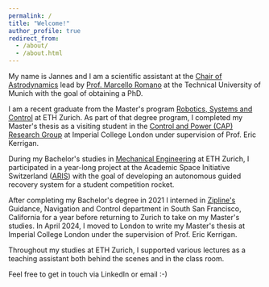 ```yaml
---
permalink: /
title: "Welcome!"
author_profile: true
redirect_from:
  - /about/
  - /about.html
---
```


My name is Jannes and I am a scientific assistant at the <a href="https://www.asg.ed.tum.de/en/coa/home/" target="_blank" rel="noopener noreferrer">Chair of Astrodynamics</a> lead by <a href="https://www.marcelloromano.info/" target="_blank" rel="noopener noreferrer">Prof. Marcello Romano</a> at the Technical University of Munich with the goal of obtaining a PhD.

I am a recent graduate from the Master's program <a href="https://ethz.ch/en/studies/master/degree-programmes/engineering-sciences/robotics-systems-and-control.html" target="_blank" rel="noopener noreferrer">Robotics, Systems and Control</a> at ETH Zurich.
As part of that degree program, I completed my Master's thesis as a visiting student in the <a href="https://www.imperial.ac.uk/electrical-engineering/research/control-and-power/" target="_blank" rel="noopener noreferrer">Control and Power (CAP) Research Group</a> at Imperial College London under supervision of Prof. Eric Kerrigan.

During my Bachelor's studies in <a href="https://ethz.ch/en/studies/bachelor/bachelors-degree-programmes/engineering-sciences/mechanical-engineering.html" target="_blank" rel="noopener noreferrer">Mechanical Engineering</a> at ETH Zurich, I participated in a year-long project at the Academic Space Initiative Switzerland (<a href="https://aris-space.ch" target="_blank" rel="noopener noreferrer">ARIS</a>) with the goal of developing an autonomous guided recovery system for a student competition rocket.

After completing my Bachelor's degree in 2021 I interned in <a href="https://flyzipline.com" target="_blank" rel="noopener noreferrer">Zipline's</a> Guidance, Navigation and Control department in South San Francisco, California for a year before returning to Zurich to take on my Master's studies. In April 2024, I moved to London to write my Master's thesis at Imperial College London under the supervision of Prof. Eric Kerrigan.

Throughout my studies at ETH Zurich, I supported various lectures as a teaching assistant both behind the scenes and in the class room.

Feel free to get in touch via LinkedIn or email <nobr>:-)</nobr>
